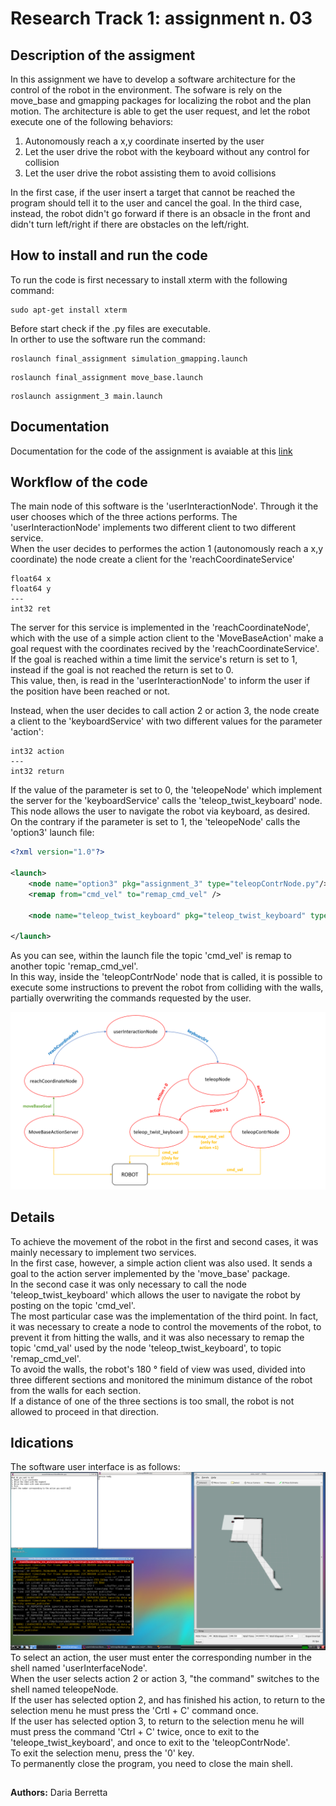 # Research Track 1: assignment n. 03
## Description of the assigment
In this assignment we have to develop a software architecture for the control of the robot in the environment. The sofware is rely on the move_base and gmapping packages for localizing the robot and the plan motion.
The architecture is able to get the user request, and let the robot execute one of the following behaviors:
1. Autonomously reach a x,y coordinate inserted by the user
2. Let the user drive the robot with the keyboard without any control for collision
3. Let the user drive the robot assisting them to avoid collisions

In the first case, if the user insert a target that cannot be reached the program should tell it to the user and cancel the goal.
In the third case, instead, the robot didn't go forward if there is an obsacle in the front and didn't turn left/right if there are obstacles on the left/right.

## How to install and run the code
To run the code is first necessary to install xterm with the following command:
```
sudo apt-get install xterm
```
Before start check if the .py files are executable.  
In orther to use the software run the command:
```
roslaunch final_assignment simulation_gmapping.launch
```
```
roslaunch final_assignment move_base.launch
```
```
roslaunch assignment_3 main.launch
```

## Documentation
Documentation for the code of the assignment is avaiable at this [link](https://dariaberretta.github.io/assignment_03/)


## Workflow of the code
The main node of this software is the 'userInteractionNode'. Through it the user chooses which of the three actions performs.
The 'userInteractionNode' implements two different client to two different service.  
When the user decides to performes the action 1 (autonomously reach a x,y coordinate) the node create a client for the 'reachCoordinateService'
```
float64 x
float64 y
---
int32 ret
```
The server for this service is implemented in the 'reachCoordinateNode', which with the use of a simple action client to the 'MoveBaseAction' make a goal request with the coordinates recived by the 'reachCoordinateService'.  
If the goal is reached within a time limit the service's return is set to 1, instead if the goal is not reached the return is set to 0.  
This value, then, is read in the 'userInteractionNode' to inform the user if the position have been reached or not.

Instead, when the user decides to call action 2 or action 3, the node create a client to the 'keyboardService' with two different values for the parameter 'action': 
```
int32 action
---
int32 return
```
If the value of the parameter is set to 0, the 'teleopeNode' which implement the server for the 'keyboardService' calls the 'teleop_twist_keyboard' node. This node allows the user to navigate the robot via keyboard, as desired.  
On the contrary if the parameter is set to 1, the 'teleopeNode' calls the 'option3' launch file:
```xml
<?xml version="1.0"?>

<launch>
    <node name="option3" pkg="assignment_3" type="teleopContrNode.py"/>
    <remap from="cmd_vel" to="remap_cmd_vel" />

    <node name="teleop_twist_keyboard" pkg="teleop_twist_keyboard" type="teleop_twist_keyboard.py" output="screen" />

</launch>
```
As you can see, within the launch file the topic 'cmd_vel' is remap to another topic 'remap_cmd_vel'.  
In this way, inside the 'teleopContrNode' node that is called, it is possible to execute some instructions to prevent the robot from colliding with the walls, partially overwriting the commands requested by the user.

![](Immagine.png)

## Details
To achieve the movement of the robot in the first and second cases, it was mainly necessary to implement two services.  
In the first case, however, a simple action client was also used. It sends a goal to the action server implemented by the 'move_base' package.  
In the second case it was only necessary to call the node 'teleop_twist_keyboard' which allows the user to navigate the robot by posting on the topic 'cmd_vel'.  
The most particular case was the implementation of the third point. In fact, it was necessary to create a node to control the movements of the robot, to prevent it from hitting the walls, and it was also necessary to remap the topic 'cmd_val' used by the node 'teleop_twist_keyboard', to topic 'remap_cmd_vel'.  
To avoid the walls, the robot's 180 ° field of view was used, divided into three different sections and monitored the minimum distance of the robot from the walls for each section.  
If a distance of one of the three sections is too small, the robot is not allowed to proceed in that direction.

## Idications
The software user interface is as follows:
![](userInterface.png)
To select an action, the user must enter the corresponding number in the shell named 'userInterfaceNode'.  
When the user selects action 2 or action 3, "the command" switches to the shell named teleopeNode.  
If the user has selected option 2, and has finished his action, to return to the selection menu he must press the 'Crtl + C' command once.  
If the user has selected option 3, to return to the selection menu he will must press the command 'Ctrl + C' twice, once to exit to the 'teleope_twist_keyboard', and once to exit to the 'teleopContrNode'.  
To exit the selection menu, press the '0' key.  
To permanently close the program, you need to close the main shell.

## 
**Authors:** Daria Berretta
